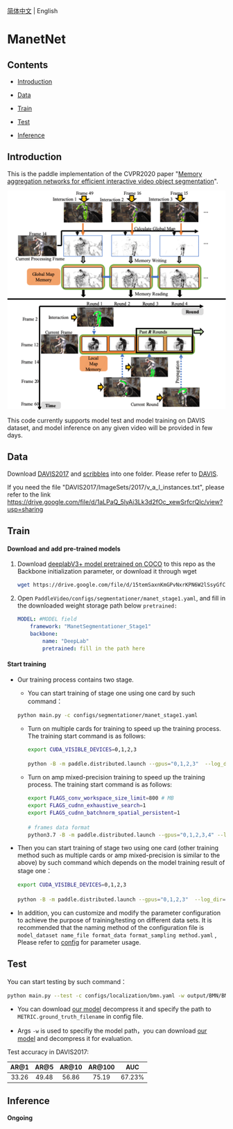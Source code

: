 [简体中文](../../../zh-CN/model_zoo/partition/manet.md) | English

# ManetNet

## Contents

- [Introduction](#Introduction)

- [Data](#Data)

- [Train](#Train)

- [Test](#Test)

- [Inference](#Inference)




## Introduction

This is the paddle implementation of the CVPR2020 paper "[Memory aggregation networks for efficient interactive video object segmentation](https://arxiv.org/abs/2003.13246)".

![avatar](../../../images/1836-teaser.gif)

This code currently supports model test and model training on DAVIS  dataset,  and model inference on any given video will be provided in few days.



## Data

Download [DAVIS2017](https://data.vision.ee.ethz.ch/csergi/share/davis/DAVIS-2017-trainval-480p.zip) and [scribbles](https://data.vision.ee.ethz.ch/csergi/share/DAVIS-Interactive/DAVIS-2017-scribbles-trainval.zip) into one folder. Please refer to [DAVIS](https://davischallenge.org/davis2017/code.html).

If you need the file "DAVIS2017/ImageSets/2017/v_a_l_instances.txt", please refer to the link https://drive.google.com/file/d/1aLPaQ_5lyAi3Lk3d2fOc_xewSrfcrQlc/view?usp=sharing


## Train

#### Download and add pre-trained models

1. Download [deeplabV3+ model pretrained on COCO](https://drive.google.com/file/d/15temSaxnKmGPvNxrKPN6W2lSsyGfCtTB/view?usp=sharing) to this repo as the Backbone initialization parameter, or download it through wget

   ```bash
   wget https://drive.google.com/file/d/15temSaxnKmGPvNxrKPN6W2lSsyGfCtTB/view?usp=sharing
   ```

2. Open `PaddleVideo/configs/segmentationer/manet_stage1.yaml`, and fill in the downloaded weight storage path below `pretrained:`

   ```yaml
   MODEL: #MODEL field
       framework: "ManetSegmentationer_Stage1"
       backbone:
           name: "DeepLab"
           pretrained: fill in the path here
   ```

#### Start training

- Our training process contains two stage.

  -  You can start training of stage one using one card by such command：

    ```bash
    python main.py -c configs/segmentationer/manet_stage1.yaml
    ```

  - Turn on multiple cards for training to speed up the training process. The training start command is as follows:

    ```bash
    export CUDA_VISIBLE_DEVICES=0,1,2,3

    python -B -m paddle.distributed.launch --gpus="0,1,2,3"  --log_dir=log_manet_stage1 main.py -c configs/segmentationer/manet_stage1.yaml
    ```

  - Turn on amp mixed-precision training to speed up the training process. The training start command is as follows:

    ```bash
    export FLAGS_conv_workspace_size_limit=800 # MB
    export FLAGS_cudnn_exhaustive_search=1
    export FLAGS_cudnn_batchnorm_spatial_persistent=1

    # frames data format
    python3.7 -B -m paddle.distributed.launch --gpus="0,1,2,3,4" --log_dir=log_manet_stage1 main.py --amp -c configs/segmentationer/manet_stage1.yaml
    ```

- Then you can start training of stage two  using one card (other training method such as multiple cards or amp mixed-precision is similar to the above) by such command which depends on the model training result of stage one：

  ```bash
  export CUDA_VISIBLE_DEVICES=0,1,2,3

  python -B -m paddle.distributed.launch --gpus="0,1,2,3"  --log_dir=log_manet_stage1 main.py  --validate -c configs/segmentationer/manet_stage2.yaml
  ```

- In addition, you can customize and modify the parameter configuration to achieve the purpose of training/testing on different data sets. It is recommended that the naming method of the configuration file is `model_dataset name_file format_data format_sampling method.yaml` , Please refer to [config](../../tutorials/config.md) for parameter usage.



## Test

You can start testing by such command：

```bash
python main.py --test -c configs/localization/bmn.yaml -w output/BMN/BMN_epoch_00009.pdparams -o DATASET.test_batch_size=1
```

- You can download [our model](https://drive.google.com/file/d/1JjYNha40rtEYKKKFtDv06myvpxagl5dW/view?usp=sharing) decompress it and specify the path to `METRIC.ground_truth_filename` in config file.

- Args `-w` is used to specifiy the model path，you can download [our model](https://drive.google.com/file/d/1JjYNha40rtEYKKKFtDv06myvpxagl5dW/view?usp=sharing) and decompress it  for evaluation.


Test accuracy in DAVIS2017:

| AR@1  | AR@5  | AR@10 | AR@100 |  AUC   |
| :---: | :---: | :---: | :----: | :----: |
| 33.26 | 49.48 | 56.86 | 75.19  | 67.23% |


## Inference

**Ongoing**

